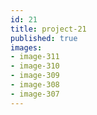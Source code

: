 ```yaml
---
id: 21
title: project-21
published: true
images:
- image-311
- image-310
- image-309
- image-308
- image-307
---
```

